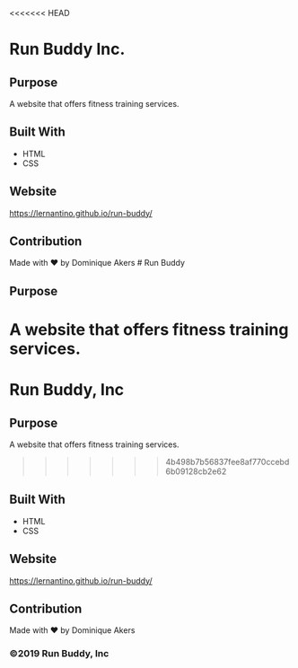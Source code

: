 <<<<<<< HEAD
# Run Buddy Inc.

## Purpose

A website that offers fitness training services.

## Built With

- HTML
- CSS

## Website

https://lernantino.github.io/run-buddy/

## Contribution

Made with ❤️ by Dominique Akers # Run Buddy

## Purpose

A website that offers fitness training services.
=======
# Run Buddy, Inc

## Purpose
A website that offers fitness training services. 
>>>>>>> 4b498b7b56837fee8af770ccebd6b09128cb2e62

## Built With

- HTML
- CSS

## Website

https://lernantino.github.io/run-buddy/

## Contribution

Made with ❤️ by Dominique Akers

### ©️2019 Run Buddy, Inc 
